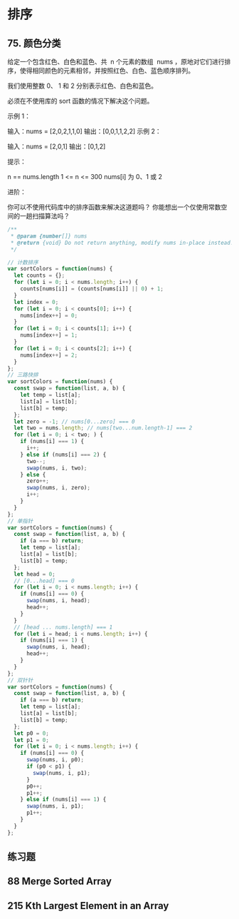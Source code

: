 # 排序

## 75. 颜色分类

给定一个包含红色、白色和蓝色、共  n 个元素的数组  nums ，原地对它们进行排序，使得相同颜色的元素相邻，并按照红色、白色、蓝色顺序排列。

我们使用整数 0、 1 和 2 分别表示红色、白色和蓝色。

必须在不使用库的 sort 函数的情况下解决这个问题。

示例 1：

输入：nums = [2,0,2,1,1,0]
输出：[0,0,1,1,2,2]
示例 2：

输入：nums = [2,0,1]
输出：[0,1,2]

提示：

n == nums.length
1 <= n <= 300
nums[i] 为 0、1 或 2

进阶：

你可以不使用代码库中的排序函数来解决这道题吗？
你能想出一个仅使用常数空间的一趟扫描算法吗？

```js
/**
 * @param {number[]} nums
 * @return {void} Do not return anything, modify nums in-place instead.
 */

// 计数排序
var sortColors = function(nums) {
  let counts = {};
  for (let i = 0; i < nums.length; i++) {
    counts[nums[i]] = (counts[nums[i]] || 0) + 1;
  }
  let index = 0;
  for (let i = 0; i < counts[0]; i++) {
    nums[index++] = 0;
  }
  for (let i = 0; i < counts[1]; i++) {
    nums[index++] = 1;
  }
  for (let i = 0; i < counts[2]; i++) {
    nums[index++] = 2;
  }
};
// 三路快排
var sortColors = function(nums) {
  const swap = function(list, a, b) {
    let temp = list[a];
    list[a] = list[b];
    list[b] = temp;
  };
  let zero = -1; // nums[0...zero] === 0
  let two = nums.length; // nums[two...num.length-1] === 2
  for (let i = 0; i < two; ) {
    if (nums[i] === 1) {
      i++;
    } else if (nums[i] === 2) {
      two--;
      swap(nums, i, two);
    } else {
      zero++;
      swap(nums, i, zero);
      i++;
    }
  }
};
// 单指针
var sortColors = function(nums) {
  const swap = function(list, a, b) {
    if (a === b) return;
    let temp = list[a];
    list[a] = list[b];
    list[b] = temp;
  };
  let head = 0;
  // [0...head] === 0
  for (let i = 0; i < nums.length; i++) {
    if (nums[i] === 0) {
      swap(nums, i, head);
      head++;
    }
  }
  // [head ... nums.length] === 1
  for (let i = head; i < nums.length; i++) {
    if (nums[i] === 1) {
      swap(nums, i, head);
      head++;
    }
  }
};
// 双针针
var sortColors = function(nums) {
  const swap = function(list, a, b) {
    if (a === b) return;
    let temp = list[a];
    list[a] = list[b];
    list[b] = temp;
  };
  let p0 = 0;
  let p1 = 0;
  for (let i = 0; i < nums.length; i++) {
    if (nums[i] === 0) {
      swap(nums, i, p0);
      if (p0 < p1) {
        swap(nums, i, p1);
      }
      p0++;
      p1++;
    } else if (nums[i] === 1) {
      swap(nums, i, p1);
      p1++;
    }
  }
};
```

## 练习题

## 88 Merge Sorted Array

## 215 Kth Largest Element in an Array

